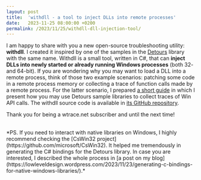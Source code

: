 ```yaml
---
layout: post
title:  'withdll - a tool to inject DLLs into remote processes'
date:   2023-11-25 08:00:00 +0200
permalink: /2023/11/25/withdll-dll-injection-tool/
---
```


I am happy to share with you a new open-source troubleshooting utility: **withdll**. I created it inspired by one of the samples in the [Detours](https://github.com/microsoft/Detours) library with the same name. Withdll is a small tool, written in C#, that can **inject DLLs into newly started or already running Windows processes** (both 32- and 64-bit). If you are wondering why you may want to load a DLL into a remote process, think of those two example scenarios: patching some code in a remote process memory or collecting a trace of function calls made by a remote process. For the latter scenario, I prepared [a short guide](https://wtrace.net/guides/using-withdll-and-detours-to-trace-winapi/) in which I present how you may use Detours sample libraries to collect traces of Win API calls. The withdll source code is available in [its GitHub repository](https://github.com/lowleveldesign/withdll).

Thank you for being a wtrace.net subscriber and until the next time!

<br />
*PS. If you need to interact with native libraries on Windows, I highly recommend checking the [CsWin32 project](https://github.com/microsoft/CsWin32). It helped me tremendously in generating the C# bindings for the Detours library. In case you are interested, I described the whole process in [a post on my blog](https://lowleveldesign.wordpress.com/2023/11/23/generating-c-bindings-for-native-windows-libraries/).*
